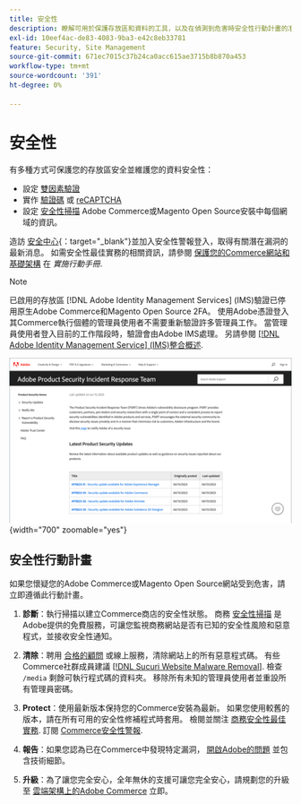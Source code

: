 ```yaml
---
title: 安全性
description: 瞭解可用於保護存放區和資料的工具，以及在偵測到危害時安全性行動計畫的准則。
exl-id: 10eef4ac-de83-4083-9ba3-e42c8eb33781
feature: Security, Site Management
source-git-commit: 671ec7015c37b24ca0acc615ae3715b8b870a453
workflow-type: tm+mt
source-wordcount: '391'
ht-degree: 0%

---
```


# 安全性

有多種方式可保護您的存放區安全並維護您的資料安全性：

- 設定 [雙因素驗證](security-two-factor-authentication.md)
- 實作 [驗證碼](security-captcha.md) 或 [reCAPTCHA](security-google-recaptcha.md)
- 設定 [安全性掃描](security-scan.md) Adobe Commerce或Magento Open Source安裝中每個網域的資訊。

造訪 [安全中心](https://helpx.adobe.com/security.html){：target=&quot;_blank&quot;}並加入安全性警報登入，取得有關潛在漏洞的最新消息。 如需安全性最佳實務的相關資訊，請參閱 [保護您的Commerce網站和基礎架構](https://experienceleague.adobe.com/docs/commerce-operations/implementation-playbook/best-practices/launch/security-best-practices.html) 在 _實施行動手冊_.

>[!NOTE]
>
>已啟用的存放區 [!DNL Adobe Identity Management Services] (IMS)驗證已停用原生Adobe Commerce和Magento Open Source 2FA。 使用Adobe憑證登入其Commerce執行個體的管理員使用者不需要重新驗證許多管理員工作。 當管理員使用者登入目前的工作階段時，驗證會由Adobe IMS處理。 另請參閱 [[!DNL Adobe Identity Management Service] (IMS)整合概述](../getting-started/adobe-ims-integration-overview.md).

![安全中心](./assets/product-security-home.png){width="700" zoomable="yes"}

## 安全性行動計畫

如果您懷疑您的Adobe Commerce或Magento Open Source網站受到危害，請立即遵循此行動計畫。

1. **診斷**：執行掃描以建立Commerce商店的安全性狀態。 商務 [安全性掃描](security-scan.md) 是Adobe提供的免費服務，可讓您監視商務網站是否有已知的安全性風險和惡意程式，並接收安全性通知。

1. **清除**：聘用 [合格的顧問](https://solutionpartners.adobe.com/s/directory/?partner_type=1) 或線上服務，清除網站上的所有惡意程式碼。 有些Commerce社群成員建議 [[!DNL Sucuri Website Malware Removal]](https://sucuri.net/website-antivirus/malware-removal). 檢查 `/media` 剩餘可執行程式碼的資料夾。 移除所有未知的管理員使用者並重設所有管理員密碼。

1. **Protect**：使用最新版本保持您的Commerce安裝為最新。 如果您使用較舊的版本，請在所有可用的安全性修補程式時套用。 檢閱並關注 [商務安全性最佳實務](https://www.adobe.com/content/dam/cc/en/trust-center/ungated/whitepapers/experience-cloud/adobe-commerce-best-practices-guide.pdf). 訂閱 [Commerce安全性警報](https://www.adobe.com/subscription/adbeSecurityNotifications.html).

1. **報告**：如果您認為已在Commerce中發現特定漏洞， [開啟Adobe的問題](https://hackerone.com/adobe?type=team) 並包含技術細節。

1. **升級**：為了讓您完全安心，全年無休的支援可讓您完全安心，請規劃您的升級至 [雲端架構上的Adobe Commerce](https://business.adobe.com/products/magento/cloud-delivery.html) 立即。
